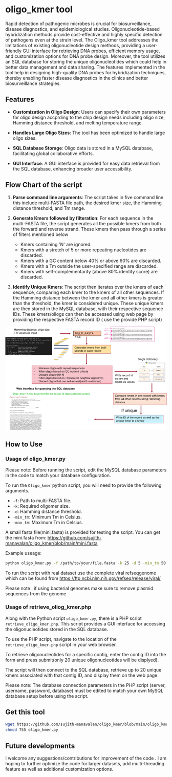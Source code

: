 # oligo_kmer tool

Rapid detection of pathogenic microbes is crucial for biosurveillance, disease diagnostics, and epidemiological studies. Oligonucleotide-based hybridization methods provide cost-effective and highly specific detection of pathogens even at the strain level. The Oligo_kmer tool addresses the limitations of existing oligonucleotide design methods, providing a user-friendly GUI interface for retrieving DNA probes, efficient memory usage, and customization options for DNA probe design. Moreover, the tool utilizes an SQL database for storing the unique oligonucleotides which could help in better data management and data sharing. The features implemented in the tool help in designing high-quality DNA probes for hybridization techniques, thereby enabling faster disease diagnostics in the clinics and better biosurveillance strategies.

## Features

- **Customization in Oligo Design**: Users can specify their own parameters for oligo design accprding to the chip design needs including oligo size, Hamming distance threshold, and melting temperature range.

- **Handles Large Oligo Sizes**: The tool has been optimized to handle large oligo sizes.

- **SQL Database Storage**: Oligo data is stored in a MySQL database, facilitating global collaborative efforts.

- **GUI Interface**: A GUI interface is provided for easy data retrieval from the SQL database, enhancing broader user accessibility.

## Flow Chart of the script

1. **Parse command line arguments**: The script takes in five command line this include multi-FASTA file path, the desired kmer size, the Hamming distance threshold, and Tm range.

2. **Generate Kmers followed by filteration**: For each sequence in the multi-FASTA file, the script generates all the possible kmers from both the forward and reverse strand. These kmers then pass through a series of filters mentioned below 
    - Kmers containing 'N' are ignored.
    - Kmers with a stretch of 5 or more repeating nucleotides are discarded.
    - Kmers with a GC content below 40% or above 60% are discarded.
    - Kmers with a Tm outside the user-specified range are discarded.
    - Kmers with self-complementarity (above 80% identity score) are discarded.

3. **Identify Unique Kmers**: The script then iterates over the kmers of each sequence, comparing each kmer to the kmers of all other sequences. If the Hamming distance between the kmer and all other kmers is greater than the threshold, the kmer is considered unique. These unique kmers are then stored in the MySQL database, with their respective sequence IDs. These kmers/oliogs can then be accessed using web page by providing the respective FASTA record ID ( use the provide PHP script)


![Flowchart of the script](./flowchart.png)

## How to Use

### Usage of oligo_kmer.py 

Please note: Before running the script, edit the MySQL database parameters in the code to match your database configuration.

To run the `Oligo_kmer` python script, you will need to provide the following arguments. 

- `-f`: Path to multi-FASTA file.
- `-k`: Required oligomer size.
- `-d`: Hamming distance threshold.
- `-min_tm`: Minimum Tm in Celsius.
- `-max_tm`: Maximum Tm in Celsius.

A small fasta file(mini.fasta) is provided for testing the script. You can get the mini.fasta from: https://github.com/sujith-manavalan/oligo_kmer/blob/main/mini.fasta

Example useage:

```bash
python oligo_kmer.py -f /path/to/your/file.fasta -k 25 -d 5 -min_tm 50 -max_tm 60
```
To run the script with real dataset use the complete viral refseqgenome which can be found from https://ftp.ncbi.nlm.nih.gov/refseq/release/viral/

Please note : if using bacterial genomes make sure to remove plasmid sequences from the genome

### Usage of retrieve_oliog_kmer.php

Along with the Python script `oligo_kmer.py`, there is a  PHP script `retrieve_oligo_kmer.php`. This script provides a GUI interface for accessing the oligonucleotides stored in the SQL database.

To use the PHP script, navigate to the location of the `retrieve_oligo_kmer.php` script in your web browser. 

To retrieve oligonucleotides for a specific contig, enter the contig ID into the form and press submit(only 20 unique oligonucleotides will be displyed). 

The script will then connect to the SQL database, retrieve up to 20 unique kmers associated with that contig ID, and display them on the web page.

Please note: The database connection parameters in the PHP script (server, username, password, database) must be edited to match your own MySQL database setup before using the script.

## Get this tool
```bash
wget https://github.com/sujith-manavalan/oligo_kmer/blob/main/oligo_kmer.py
chmod 755 oligo_kmer.py
```

## Future developments

I welcome any suggestions/contributions for improvement of the code . I am hoping to further optimize the code for larger datasets, add multi-threading feature as well as additional customization options.
